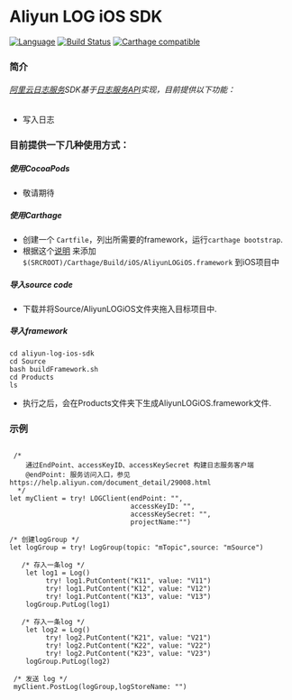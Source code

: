 # Aliyun LOG iOS SDK
[![Language](https://img.shields.io/badge/swift-2.3-orange.svg)](http://swift.org)
[![Build Status](https://travis-ci.org/aliyun/aliyun-log-ios-sdk.svg?branch=master)](https://github.com/aliyun/aliyun-log-ios-sdk)
[![Carthage compatible](https://img.shields.io/badge/Carthage-compatible-4BC51D.svg?style=flat)](https://github.com/Carthage/Carthage)
### 简介
###### [阿里云日志服务](https://www.aliyun.com/product/sls/)SDK基于[日志服务API](https://help.aliyun.com/document_detail/29007.html?spm=5176.55536.224569.9.2rvzUk)实现，目前提供以下功能：
  - 写入日志
  
### 目前提供一下几种使用方式：

##### 使用CocoaPods
  - 敬请期待

##### 使用Carthage
 - 创建一个 `Cartfile`，列出所需要的framework，运行`carthage bootstrap`.
 - 根据这个[说明](https://github.com/Carthage/Carthage#if-youre-building-for-ios-tvos-or-watchos) 来添加 `$(SRCROOT)/Carthage/Build/iOS/AliyunLOGiOS.framework` 到iOS项目中

##### 导入source code
 - 下载并将Source/AliyunLOGiOS文件夹拖入目标项目中.

##### 导入framework

```
cd aliyun-log-ios-sdk
cd Source
bash buildFramework.sh
cd Products
ls

```
 - 执行之后，会在Products文件夹下生成AliyunLOGiOS.framework文件.

### 示例

```

 /*
    通过EndPoint、accessKeyID、accessKeySecret 构建日志服务客户端
    @endPoint: 服务访问入口，参见 https://help.aliyun.com/document_detail/29008.html
  */
let myClient = try! LOGClient(endPoint: "",
                              accessKeyID: "",
                              accessKeySecret: "",
                              projectName:"")
        
/* 创建logGroup */
let logGroup = try! LogGroup(topic: "mTopic",source: "mSource")
        
   /* 存入一条log */
    let log1 = Log()
     	 try! log1.PutContent("K11", value: "V11")
         try! log1.PutContent("K12", value: "V12")
         try! log1.PutContent("K13", value: "V13")
    logGroup.PutLog(log1)
        
   /* 存入一条log */
    let log2 = Log()
     	 try! log2.PutContent("K21", value: "V21")
         try! log2.PutContent("K22", value: "V22")
         try! log2.PutContent("K23", value: "V23")
    logGroup.PutLog(log2)
        
 /* 发送 log */
 myClient.PostLog(logGroup,logStoreName: "")
 

```
